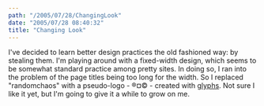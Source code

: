 ```yaml
---
path: "/2005/07/28/ChangingLook" 
date: "2005/07/28 08:40:32" 
title: "Changing Look" 
---
```

I've decided to learn better design practices the old fashioned way: by stealing them. I'm playing around with a fixed-width design, which seems to be somewhat standard practice among pretty sites. In doing so, I ran into the problem of the page titles being too long for the width. So I replaced "randomchaos" with a pseudo-logo - &#174;&#x00A4;&#169; - created with <a href="http://www.mezzoblue.com/archives/2005/07/25/glyphs/index.php">glyphs</a>. Not sure I like it yet, but I'm going to give it a while to grow on me.